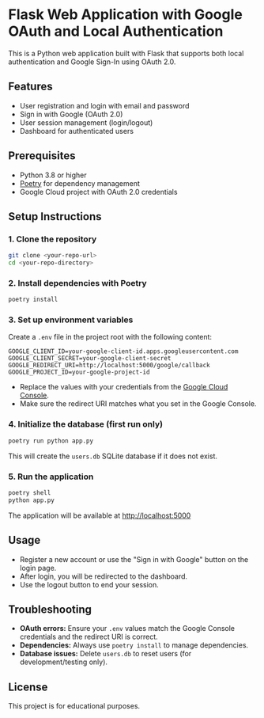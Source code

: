 # Flask Web Application with Google OAuth and Local Authentication

This is a Python web application built with Flask that supports both local authentication and Google Sign-In using OAuth 2.0.

## Features
- User registration and login with email and password
- Sign in with Google (OAuth 2.0)
- User session management (login/logout)
- Dashboard for authenticated users

## Prerequisites
- Python 3.8 or higher
- [Poetry](https://python-poetry.org/docs/#installation) for dependency management
- Google Cloud project with OAuth 2.0 credentials

## Setup Instructions

### 1. Clone the repository
```bash
git clone <your-repo-url>
cd <your-repo-directory>
```

### 2. Install dependencies with Poetry
```bash
poetry install
```

### 3. Set up environment variables
Create a `.env` file in the project root with the following content:
```env
GOOGLE_CLIENT_ID=your-google-client-id.apps.googleusercontent.com
GOOGLE_CLIENT_SECRET=your-google-client-secret
GOOGLE_REDIRECT_URI=http://localhost:5000/google/callback
GOOGLE_PROJECT_ID=your-google-project-id
```
- Replace the values with your credentials from the [Google Cloud Console](https://console.developers.google.com/apis/credentials).
- Make sure the redirect URI matches what you set in the Google Console.

### 4. Initialize the database (first run only)
```bash
poetry run python app.py
```
This will create the `users.db` SQLite database if it does not exist.

### 5. Run the application
```bash
poetry shell
python app.py
```
The application will be available at [http://localhost:5000](http://localhost:5000)

## Usage
- Register a new account or use the "Sign in with Google" button on the login page.
- After login, you will be redirected to the dashboard.
- Use the logout button to end your session.

## Troubleshooting
- **OAuth errors:** Ensure your `.env` values match the Google Console credentials and the redirect URI is correct.
- **Dependencies:** Always use `poetry install` to manage dependencies.
- **Database issues:** Delete `users.db` to reset users (for development/testing only).

## License
This project is for educational purposes. 